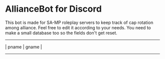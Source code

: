 # AllianceBot for Discord
This bot is made for SA-MP roleplay servers to keep track of cap rotation among alliance. Feel free to edit it according to your needs.
You need to make a small database too so the fields don't get reset.
___________________________
| pname      |   gname    |
__________________________
